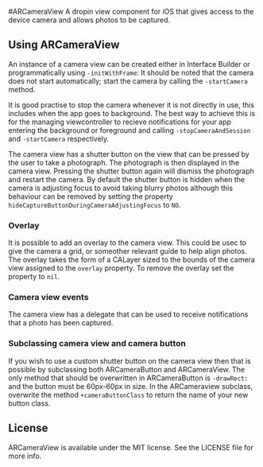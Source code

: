 #ARCameraView
A dropin view component for iOS that gives access to the device camera and allows photos to be captured.



## Using ARCameraView
An instance of a camera view can be created either in Interface Builder or programmatically using `-initWithFrame`:
It should be noted that the camera does not start automatically; start the camera by calling the `-startCamera` method.

It is good practise to stop the camera whenever it is not directly in use, this includes when the app goes to background. 
The best way to achieve this is for the managing viewcontroller to recieve notifications for your app entering the background or foreground and calling `-stopCameraAndSession` and `-startCamera` respectively. 

The camera view has a shutter button on the view that can be pressed by the user to take a photograph. The photograph is then displayed in the camera view. Pressing the shutter button again will dismiss the photograph and restart the camera.
By default the shutter button is hidden when the camera is adjusting focus to avoid taking blurry photos although this behaviour can be removed by setting the property `hideCaptureButtonDuringCameraAdjustingFocus` to `NO`.

### Overlay
It is possible to add an overlay to the camera view. This could be usec to give the camera a grid, or someother relevant guide to help align photos.
The overlay takes the form of a CALayer sized to the bounds of the camera view assigned to the `overlay` property.
To remove the overlay set the property to `nil`.


### Camera view events
The camera view has a delegate that can be used to receive notifications that a photo has been captured.

### Subclassing camera view and camera button
If you wish to use a custom shutter button on the camera view then that is possible by subclassing both ARCameraButton and ARCameraView.
The only method that should be overwritten in ARCameraButton is `-drawRect:` and the button must be 60px-60px in size.
In the ARCameraview subclass, overwrite the method `+cameraButtonClass` to return the name of your new button class.

## License
ARCameraView is available under the MIT license. See the LICENSE file for more info.
